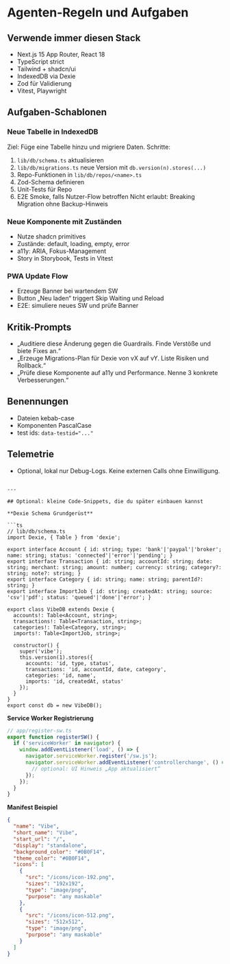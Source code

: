 # Agenten-Regeln und Aufgaben

## Verwende immer diesen Stack

- Next.js 15 App Router, React 18
- TypeScript strict
- Tailwind + shadcn/ui
- IndexedDB via Dexie
- Zod für Validierung
- Vitest, Playwright

## Aufgaben-Schablonen

### Neue Tabelle in IndexedDB

Ziel: Füge eine Tabelle hinzu und migriere Daten.
Schritte:

1. `lib/db/schema.ts` aktualisieren
2. `lib/db/migrations.ts` neue Version mit `db.version(n).stores(...)`
3. Repo-Funktionen in `lib/db/repos/<name>.ts`
4. Zod-Schema definieren
5. Unit-Tests für Repo
6. E2E Smoke, falls Nutzer-Flow betroffen
   Nicht erlaubt: Breaking Migration ohne Backup-Hinweis

### Neue Komponente mit Zuständen

- Nutze shadcn primitives
- Zustände: default, loading, empty, error
- a11y: ARIA, Fokus-Management
- Story in Storybook, Tests in Vitest

### PWA Update Flow

- Erzeuge Banner bei wartendem SW
- Button „Neu laden“ triggert Skip Waiting und Reload
- E2E: simuliere neues SW und prüfe Banner

## Kritik-Prompts

- „Auditiere diese Änderung gegen die Guardrails. Finde Verstöße und biete Fixes an.“
- „Erzeuge Migrations-Plan für Dexie von vX auf vY. Liste Risiken und Rollback.“
- „Prüfe diese Komponente auf a11y und Performance. Nenne 3 konkrete Verbesserungen.“

## Benennungen

- Dateien kebab-case
- Komponenten PascalCase
- test ids: `data-testid="..."`

## Telemetrie

- Optional, lokal nur Debug-Logs. Keine externen Calls ohne Einwilligung.

````

---

## Optional: kleine Code-Snippets, die du später einbauen kannst

**Dexie Schema Grundgerüst**

```ts
// lib/db/schema.ts
import Dexie, { Table } from 'dexie';

export interface Account { id: string; type: 'bank'|'paypal'|'broker'; name: string; status: 'connected'|'error'|'pending'; }
export interface Transaction { id: string; accountId: string; date: string; merchant: string; amount: number; currency: string; category?: string; note?: string; }
export interface Category { id: string; name: string; parentId?: string; }
export interface ImportJob { id: string; createdAt: string; source: 'csv'|'pdf'; status: 'queued'|'done'|'error'; }

export class VibeDB extends Dexie {
  accounts!: Table<Account, string>;
  transactions!: Table<Transaction, string>;
  categories!: Table<Category, string>;
  imports!: Table<ImportJob, string>;

  constructor() {
    super('vibe');
    this.version(1).stores({
      accounts: 'id, type, status',
      transactions: 'id, accountId, date, category',
      categories: 'id, name',
      imports: 'id, createdAt, status'
    });
  }
}
export const db = new VibeDB();
````

**Service Worker Registrierung**

```ts
// app/register-sw.ts
export function registerSW() {
  if ('serviceWorker' in navigator) {
    window.addEventListener('load', () => {
      navigator.serviceWorker.register('/sw.js');
      navigator.serviceWorker.addEventListener('controllerchange', () => {
        // optional: UI Hinweis „App aktualisiert“
      });
    });
  }
}
```

**Manifest Beispiel**

```json
{
  "name": "Vibe",
  "short_name": "Vibe",
  "start_url": "/",
  "display": "standalone",
  "background_color": "#0B0F14",
  "theme_color": "#0B0F14",
  "icons": [
    {
      "src": "/icons/icon-192.png",
      "sizes": "192x192",
      "type": "image/png",
      "purpose": "any maskable"
    },
    {
      "src": "/icons/icon-512.png",
      "sizes": "512x512",
      "type": "image/png",
      "purpose": "any maskable"
    }
  ]
}
```
